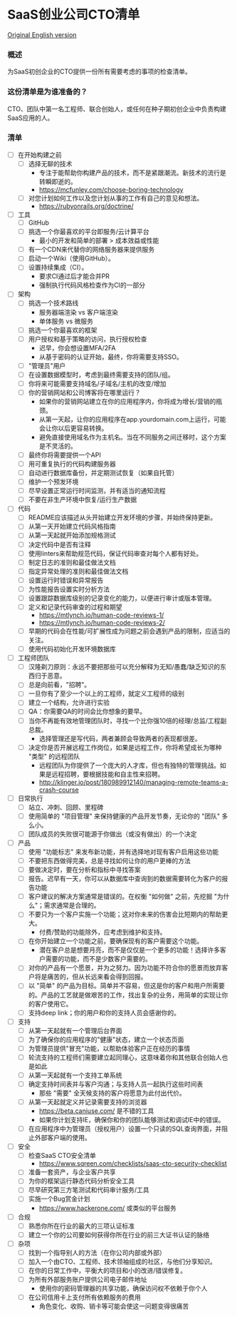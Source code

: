 # SaaS创业公司CTO清单
[Original English version](https://github.com/stockandawe/saas-startup-cto-checklist/blob/master/README.md)

### 概述
为SaaS初创企业的CTO提供一份所有需要考虑的事项的检查清单。

### 这份清单是为谁准备的？
CTO、团队中第一名工程师、联合创始人，或任何在种子期初创企业中负责构建SaaS应用的人。

### 清单

- [ ] 在开始构建之前
  - [ ] 选择无聊的技术
    - 专注于能帮助你构建产品的技术，而不是紧跟潮流。新技术的流行是转瞬即逝的。
    - https://mcfunley.com/choose-boring-technology
  - [ ] 对您计划如何工作以及您计划从事的工作有自己的意见和想法。 
    - https://rubyonrails.org/doctrine/

- [ ] 工具
  - [ ] GitHub
  - [ ] 挑选一个你最喜欢的平台即服务/云计算平台
     - 最小的开发和简单的部署 > 成本效益或性能
  - [ ] 有一个CDN来代替你的网络服务器来提供服务
  - [ ] 启动一个Wiki（使用GitHub）。
  - [ ] 设置持续集成（CI）。
    - 要求CI通过后才能合并PR
    - 强制执行代码风格检查作为CI的一部分

- [ ] 架构
  - [ ] 挑选一个技术路线
    - 服务器端渲染 vs 客户端渲染
    - 单体服务 vs 微服务
  - [ ] 挑选一个你最喜欢的框架
  - [ ] 用户授权和基于策略的访问，执行授权检查
    - 迟早，你会想设置MFA/2FA
    - 从基于密码的认证开始，最终，你将需要支持SSO。
  - [ ] "管理员"用户
  - [ ] 在设置数据模型时，考虑到最终需要支持的团队/组。
  - [ ] 你将来可能需要支持域名/子域名/主机的改变/增加
  - [ ] 你的营销网站和公司博客将在哪里运行？
    - 如果你的营销网站建立在你的应用程序内，你将成为增长/营销的瓶颈。
    - 从第一天起，让你的应用程序在app.yourdomain.com上运行，可能会让你以后更容易转换。
    - 避免直接使用域名作为主机名。当在不同服务之间迁移时，这个方案是不灵活的。
  - [ ] 最终你将需要提供一个API
  - [ ] 用可重复执行的代码构建服务器
  - [ ] 自动进行数据库备份，并定期测试恢复（如果自托管）
  - [ ] 维护一个预发环境
  - [ ] 尽早设置正常运行时间监测，并有适当的通知流程
  - [ ] 不要在非生产环境中恢复/运行生产数据

- [ ] 代码
  - [ ] README应该描述从头开始建立开发环境的步骤，并始终保持更新。
  - [ ] 从第一天开始建立代码风格指南
  - [ ] 从第一天起就开始添加规格测试
  - [ ] 决定代码中是否有注释
  - [ ] 使用linters来帮助规范代码，保证代码审查对每个人都有好处。
  - [ ] 制定日志的准则和最佳做法文档
  - [ ] 指定异常处理的准则和最佳做法文档
  - [ ] 设置运行时错误和异常报告
  - [ ] 为性能报告设置实时分析方法
  - [ ] 设置跟踪数据库级别的记录变化的能力，以便进行审计或版本管理。
  - [ ] 定义和记录代码审查的过程和期望
    - https://mtlynch.io/human-code-reviews-1/
    - https://mtlynch.io/human-code-reviews-2/
  - [ ] 早期的代码会在性能/可扩展性成为问题之前会遇到产品的限制，应适当的关注。
  - [ ] 使用代码初始化开发环境数据库

- [ ] 工程师团队
  - [ ] 汉隆剃刀原则：永远不要把那些可以充分解释为无知/愚蠢/缺乏知识的东西归于恶意。
  - [ ] 总是向前看，"招聘"。
  - [ ] 一旦你有了至少一个以上的工程师，就定义工程师的级别
  - [ ] 建立一个结构，允许进行实验
  - [ ] QA：你需要QA的时间会比你想象的要早。
  - [ ] 当你不再能有效地管理团队时，寻找一个比你强10倍的经理/总监/工程副总裁。
    - 选择管理还是写代码，两者兼顾会导致两者的表现都很差。
  - [ ] 决定你是否开展远程工作岗位，如果是远程工作，你将希望成长为哪种 "类型" 的远程团队
    - 远程团队为你提供了一个庞大的人才库，但也有独特的管理挑战。如果是远程招聘，要根据技能和自主性来招聘。
    - http://klinger.io/post/180989912140/managing-remote-teams-a-crash-course

- [ ] 日常执行
  - [ ] 站立、冲刺、回顾、里程碑
  - [ ] 使用简单的 "项目管理" 来保持健康的产品开发节奏，无论你的 "团队" 多么小。
  - [ ] 团队成员的失败很可能源于你做出（或没有做出）的一个决定

- [ ] 产品
  - [ ] 使用 "功能标志" 来发布新功能，并有选择地对现有客户启用这些功能
  - [ ] 不要把东西做得完美，总是寻找如何让你的用户更棒的方法
  - [ ] 要做决定时，要在分析和指标中寻找答案
  - [ ] 报告。迟早有一天，你可以从数据库中查询到的数据需要转化为客户的报告功能
  - [ ] 客户建议的解决方案通常是错误的。在权衡 "如何做" 之前，先挖掘 "为什么"；需求通常是合理的。
  - [ ] 不要只为一个客户实施一个功能；这对你未来的伤害会比短期内的帮助更大。
    - 付费/赞助的功能除外，应考虑到维护和支持。
  - [ ] 在你开始建立一个功能之前，要确保现有的客户需要这个功能。
    - 潜在客户总是想要月亮，而不是仅仅是一个更多的功能！选择许多客户需要的功能，而不是少数客户需要的。
  - [ ] 对你的产品有一个愿景，并为之努力。因为功能不符合你的愿景而放弃客户将是痛苦的，但从长远来看会得到回报。
  - [ ] 以 "简单" 的产品为目标。简单并不容易，但这是你的客户和用户所需要的。产品的工艺就是做艰苦的工作，找出复杂的业务，用简单的实现让你的客户使用它。
  - [ ] 支持deep link；你的用户和你的支持人员会感谢你的。

- [ ] 支持
  - [ ] 从第一天起就有一个管理后台界面
  - [ ] 为了确保你的应用程序的"健康"状态，建立一个状态页面
  - [ ] 为管理员提供"冒充"功能，以帮助体验客户正在经历的事情
  - [ ] 轮流支持的工程师们需要建立起同理心，这意味着你和其他联合创始人也是如此
  - [ ] 从第一天起就有一个支持工单系统
  - [ ] 确定支持时间表并与客户沟通；与支持人员一起执行这些时间表
    - 那些 "需要" 全天候支持的客户将愿意为此付出代价。
  - [ ] 从第一天起就定义并记录需要支持的浏览器
    - https://beta.caniuse.com/ 是不错的工具
    - 如果你计划支持IE，确保你和你的团队能够测试和调试IE中的错误。
  - [ ] 在应用程序中为管理员（授权用户）设置一个只读的SQL查询界面，并阻止外部客户端的使用。

- [ ] 安全
  - [ ] 检查SaaS CTO安全清单
    - https://www.sqreen.com/checklists/saas-cto-security-checklist
  - [ ] 准备一套资产，与企业客户共享
  - [ ] 为你的框架运行静态代码分析安全工具
  - [ ] 尽早研究第三方笔测试和代码审计服务/工具
  - [ ] 实施一个Bug赏金计划
    - https://www.hackerone.com/ 或类似的平台服务

- [ ] 合规
  - [ ] 熟悉你所在行业的最大的三项认证标准
  - [ ] 建立一个你的公司要如何获得你所在行业的前三大证书认证的脉络

- [ ] 杂项
  - [ ] 找到一个指导别人的方法（在你公司内部或外部）
  - [ ] 加入一个由CTO、工程师、技术领袖组成的社区，与他们分享知识。
  - [ ] 在你的日常工作中，平衡大的项目和小的改进/错误修复。
  - [ ] 为所有外部服务账户提供公司电子邮件地址
    - 使用你的密码管理器的共享功能，确保访问权不依赖于你个人
  - [ ] 在公司信用卡上支付所有依赖服务的费用
    - 角色变化、收购、销卡等可能会使这一问题变得很痛苦
